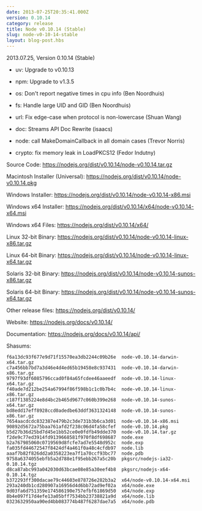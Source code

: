 ```yaml
---
date: 2013-07-25T20:35:41.000Z
version: 0.10.14
category: release
title: Node v0.10.14 (Stable)
slug: node-v0-10-14-stable
layout: blog-post.hbs
---
```


2013.07.25, Version 0.10.14 (Stable)

* uv: Upgrade to v0.10.13

* npm: Upgrade to v1.3.5

* os: Don't report negative times in cpu info (Ben Noordhuis)

* fs: Handle large UID and GID (Ben Noordhuis)

* url: Fix edge-case when protocol is non-lowercase (Shuan Wang)

* doc: Streams API Doc Rewrite (isaacs)

* node: call MakeDomainCallback in all domain cases (Trevor Norris)

* crypto: fix memory leak in LoadPKCS12 (Fedor Indutny)

Source Code: https://nodejs.org/dist/v0.10.14/node-v0.10.14.tar.gz

Macintosh Installer (Universal): https://nodejs.org/dist/v0.10.14/node-v0.10.14.pkg

Windows Installer: https://nodejs.org/dist/v0.10.14/node-v0.10.14-x86.msi

Windows x64 Installer: https://nodejs.org/dist/v0.10.14/x64/node-v0.10.14-x64.msi

Windows x64 Files: https://nodejs.org/dist/v0.10.14/x64/

Linux 32-bit Binary: https://nodejs.org/dist/v0.10.14/node-v0.10.14-linux-x86.tar.gz

Linux 64-bit Binary: https://nodejs.org/dist/v0.10.14/node-v0.10.14-linux-x64.tar.gz

Solaris 32-bit Binary: https://nodejs.org/dist/v0.10.14/node-v0.10.14-sunos-x86.tar.gz

Solaris 64-bit Binary: https://nodejs.org/dist/v0.10.14/node-v0.10.14-sunos-x64.tar.gz

Other release files: https://nodejs.org/dist/v0.10.14/

Website: https://nodejs.org/docs/v0.10.14/

Documentation: https://nodejs.org/docs/v0.10.14/api/

Shasums:
```
f6a13dc93f677e9d71f15570ea3db2244c09b26e  node-v0.10.14-darwin-x64.tar.gz
c7a456bb7bd7a3d46e4d4ed65b19458e8c937431  node-v0.10.14-darwin-x86.tar.gz
9797f93df6085796ccad0f84a65fcdee46aaeedf  node-v0.10.14-linux-x64.tar.gz
f40ade7d212be254a67994f86f598b1c1c0b7b4c  node-v0.10.14-linux-x86.tar.gz
c187f1385224e8d4bc2b465d9677c060b399e268  node-v0.10.14-sunos-x64.tar.gz
bd8edd17eff8928ccd0adedbe63ddf3631324148  node-v0.10.14-sunos-x86.tar.gz
7654aacdcdc832387e479b2c3de731b3b6ca3d01  node-v0.10.14-x86.msi
90892d5672a75baa761afd2f238c06d4fa58cfef  node-v0.10.14.pkg
b5d27b36d25bd7d45e1bb52ce0e0fdfb49dde370  node-v0.10.14.tar.gz
f2de9c77ed3914fd9139668581f970f8df698687  node.exe
b2a767985060c0719569d8fcfe7ad7e5548d952c  node.exp
fa035fd44672547f8424df4a461f0a48c4cfdb97  node.lib
aaaf7b82f826dd2a0358223ea7f1a70ccf93bc77  node.pdb
9758a6374055ebfb5a2d788e1f95ebb267a5c20b  pkgsrc/nodejs-ia32-0.10.14.tgz
d8ca87abc993a042030d63bcae08e85a30eef4b8  pkgsrc/nodejs-x64-0.10.14.tgz
b372293ff300dacae79c44603e878726e282b3a2  x64/node-v0.10.14-x64.msi
293a240db1cd280907a16956d4d6bb72ad9ef02a  x64/node.exe
9d03fa6d751359e174586190e757efbf61869d50  x64/node.exp
8b4e097f17d4efe13a05bff7534bb23738821a9d  x64/node.lib
0323632950aa90ed4bb083774b487f6287dae7a5  x64/node.pdb
```
